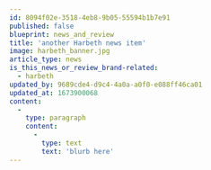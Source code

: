 ```yaml
---
id: 8094f02e-3518-4eb8-9b05-55594b1b7e91
published: false
blueprint: news_and_review
title: 'another Harbeth news item'
image: harbeth_banner.jpg
article_type: news
is_this_news_or_review_brand-related:
  - harbeth
updated_by: 9689cde4-d9c4-4a0a-a0f0-e088ff46ca01
updated_at: 1673900068
content:
  -
    type: paragraph
    content:
      -
        type: text
        text: 'blurb here'
---
```


